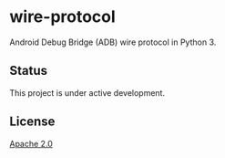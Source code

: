 # wire-protocol

Android Debug Bridge (ADB) wire protocol in Python 3.

## Status

This project is under active development.

## License

[Apache 2.0](LICENSE)
